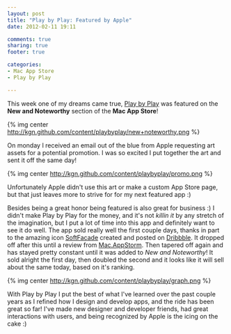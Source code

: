 ```yaml
---
layout: post
title: "Play by Play: Featured by Apple"
date: 2012-02-11 19:11

comments: true
sharing: true
footer: true

categories: 
- Mac App Store
- Play by Play

---
```


This week one of my dreams came true, [Play by Play](http://playbyplayapp.com) was featured on the **New and Noteworthy** section of the **Mac App Store**!

<!-- more -->

{% img center http://kgn.github.com/content/playbyplay/new+noteworthy.png %}

On monday I received an email out of the blue from Apple requesting art assets for a potential promotion. I was so excited I put together the art and sent it off the same day!

{% img center http://kgn.github.com/content/playbyplay/promo.png %}

Unfortunately Apple didn't use this art or make a custom App Store page, but that just leaves more to strive for for my next featured app :)

Besides being a great honor being featured is also great for business :) I didn't make Play by Play for the money, and it's not *killin it* by any stretch of the imagination, but I put a lot of time into this app and definitely want to see it do well. The app sold really well the first couple days, thanks in part to the amazing icon [SoftFacade](http://softfacade.com/) created and posted on [Dribbble](http://drbl.in/cBRY). It dropped off after this until a review from [Mac.AppStorm](http://mac.appstorm.net/reviews/graphics/dribbble-on-your-desktop-with-play-by-play/). Then tapered off again and has stayed pretty constant until it was added to *New and Noteworthy*! It sold alright the first day, then doubled the second and it looks like it will sell about the same today, based on it's ranking.


{% img center http://kgn.github.com/content/playbyplay/graph.png %}

With Play by Play I put the best of what I've learned over the past couple years as I refined how I design and develop apps, and the ride has been great so far! I've made new designer and developer friends, had great interactions with users, and being recognized by Apple is the icing on the cake :)
